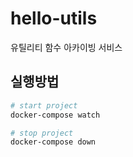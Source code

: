 # hello-utils
유틸리티 함수 아카이빙 서비스

## 실행방법

```sh
# start project
docker-compose watch

# stop project
docker-compose down
```